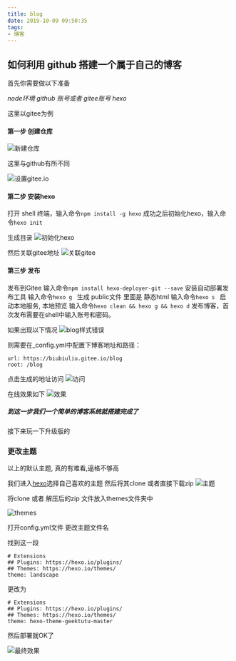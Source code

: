 ```yaml
---
title: blog
date: 2019-10-09 09:50:35
tags:
- 博客
---
```

## 如何利用 github 搭建一个属于自己的博客

首先你需要做以下准备

_node环境
github 账号或者 gitee账号
hexo_

这里以gitee为例

#### 第一步 创建仓库
![新建仓库](http://pykvjcrlq.bkt.clouddn.com/crated.png "新建仓库")

这里与github有所不同

![设置gitee.io](http://pykvjcrlq.bkt.clouddn.com/gitee_page.png "设置gitee.io")


#### 第二步 安装hexo
打开 shell 终端，输入命令`npm install -g hexo`
成功之后初始化hexo，输入命令`hexo init`

生成目录
![初始化hexo](http://pykvjcrlq.bkt.clouddn.com/hexo_init.png "初始化hexo")

然后关联gitee地址
![关联gitee](http://pykvjcrlq.bkt.clouddn.com/gitee_url.png  "初始化hexo")


#### 第三步  发布

发布到Gitee
输入命令`npm install hexo-deployer-git --save` 安装自动部署发布工具
输入命令`hexo g ` 生成 public文件 里面是 静态html
输入命令`hexo s ` 启动本地服务, 本地预览
输入命令`hexo clean && hexo g && hexo d` 发布博客，首次发布需要在shell中输入账号和密码。

如果出现以下情况
![blog样式错误](http://pykvjcrlq.bkt.clouddn.com/blog_index.png  "blog样式错误")

则需要在_config.yml中配置下博客地址和路径：

```
url: https://biubiuliu.gitee.io/blog
root: /blog

```

点击生成的地址访问
![访问](http://pykvjcrlq.bkt.clouddn.com/gitee_page.png "访问")


在线效果如下
![效果](http://pykvjcrlq.bkt.clouddn.com/online_blog.png "效果")

##### 到这一步我们一个简单的博客系统就搭建完成了


 接下来玩一下升级版的

 ### 更改主题

 以上的默认主题, 真的有难看,逼格不够高

 我们进入[hexo](http://pykvjcrlq.bkt.clouddn.com/hexo_theme.png)选择自己喜欢的主题
 然后将其clone 或者直接下载zip
![ 主题](http://pykvjcrlq.bkt.clouddn.com/hexo_theme.png)

将clone 或者 解压后的zip 文件放入themes文件夹中
 
![themes](http://pykvjcrlq.bkt.clouddn.com/hexo_file_themes.png)

打开config.yml文件 更改主题文件名

找到这一段
```
# Extensions
## Plugins: https://hexo.io/plugins/
## Themes: https://hexo.io/themes/
theme: landscape
```
更改为
```
# Extensions
## Plugins: https://hexo.io/plugins/
## Themes: https://hexo.io/themes/
theme: hexo-theme-geektutu-master
```
然后部署就OK了

![最终效果](http://pykvjcrlq.bkt.clouddn.com/blog_view.png)

